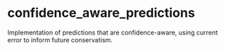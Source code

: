 # confidence_aware_predictions
Implementation of predictions that are confidence-aware, using current error to inform future conservatism.
